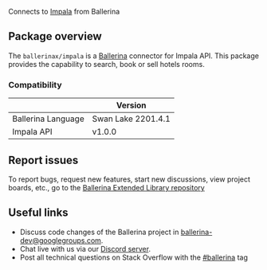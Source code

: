 Connects to [Impala](https://docs.impala.travel/docs/booking-api/branches/v1.003/YXBpOjQwMDYwNDY-impala-hotel-booking-api) from Ballerina

## Package overview
The `ballerinax/impala` is a [Ballerina](https://ballerina.io/) connector for Impala API.
This package provides the capability to search, book or sell hotels rooms.

### Compatibility
|                    | Version           |
|--------------------|-------------------|
| Ballerina Language | Swan Lake 2201.4.1| 
| Impala API         | v1.0.0            |

## Report issues
To report bugs, request new features, start new discussions, view project boards, etc., go to the [Ballerina Extended Library repository](https://github.com/ballerina-platform/ballerina-extended-library)

## Useful links
- Discuss code changes of the Ballerina project in [ballerina-dev@googlegroups.com](mailto:ballerina-dev@googlegroups.com).
- Chat live with us via our [Discord server](https://discord.gg/ballerinalang).
- Post all technical questions on Stack Overflow with the [#ballerina](https://stackoverflow.com/questions/tagged/ballerina) tag

